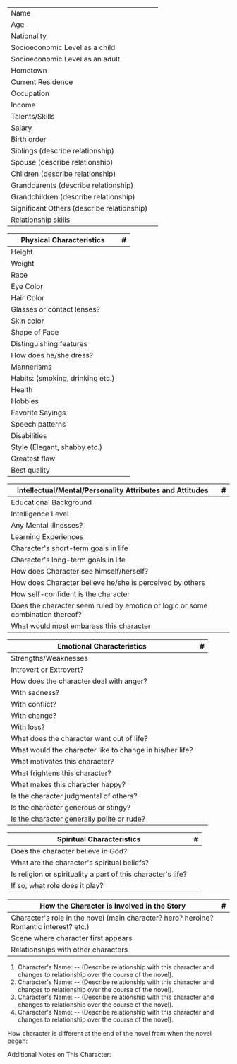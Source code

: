 |||
|---|---|
Name |
Age |
Nationality |
Socioeconomic Level as a child |
Socioeconomic Level as an adult |
Hometown |
Current Residence |
Occupation |
Income |
Talents/Skills |
Salary |
Birth order |
Siblings (describe relationship) |
Spouse (describe relationship) |
Children (describe relationship) |
Grandparents (describe relationship) |
Grandchildren (describe relationship) |
Significant Others (describe relationship) |
Relationship skills |


|Physical Characteristics|#|
|---|---|
Height |
Weight |
Race |
Eye Color |
Hair Color |
Glasses or contact lenses? |
Skin color |
Shape of Face |
Distinguishing features |
How does he/she dress? |
Mannerisms |
Habits: (smoking, drinking etc.) |
Health |
Hobbies |
Favorite Sayings |
Speech patterns |
Disabilities |
Style (Elegant, shabby etc.)|
Greatest flaw |
Best quality |


|Intellectual/Mental/Personality Attributes and Attitudes|#|
|---|---|
Educational Background |
Intelligence Level |
Any Mental Illnesses? |
Learning Experiences |
Character's short-term goals in life |
Character's long-term goals in life |
How does Character see himself/herself? |
How does Character believe he/she is perceived by others |
How self-confident is the character |
Does the character seem ruled by emotion or logic or some combination thereof? |
What would most embarass this character |


Emotional Characteristics|#|
|---|---|
Strengths/Weaknesses |
Introvert or Extrovert? |
How does the character deal with anger? |
With sadness? |
With conflict? |
With change? |
With loss? |
What does the character want out of life? |
What would the character like to change in his/her life? |
What motivates this character? |
What frightens this character? |
What makes this character happy? |
Is the character judgmental of others? |
Is the character generous or stingy? |
Is the character generally polite or rude? |


|Spiritual Characteristics|#|
|---|---|
Does the character believe in God? |
What are the character's spiritual beliefs? | 
Is religion or spirituality a part of this character's life? |
If so, what role does it play? |


|How the Character is Involved in the Story|#|
|---|---|
Character's role in the novel (main character? hero? heroine? Romantic interest? etc.) |
Scene where character first appears |
Relationships with other characters |

1. Character's Name: -- (Describe relationship with this character and changes to relationship over the course of the novel).
2. Character's Name: -- (Describe relationship with this character and changes to relationship over the course of the novel).
3. Character's Name: -- (Describe relationship with this character and changes to relationship over the course of the novel).
4. Character's Name: -- (Describe relationship with this character and changes to relationship over the course of the novel).

How character is different at the end of the novel from when the novel began: 

Additional Notes on This Character:

